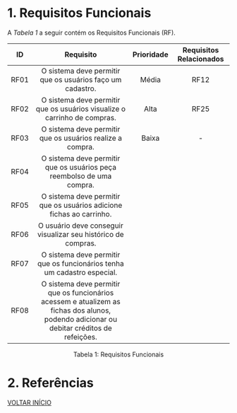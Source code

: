 # 1. Requisitos Funcionais

<p align="justify">A <i>Tabela 1</i> a seguir contém os Requisitos Funcionais (RF).</p>

| ID   |                                 Requisito                                   | Prioridade | Requisitos Relacionados |
| :--: | :-----------------------------------------------------------------------:   | :--------: | :---------: |
| RF01 |    O sistema deve permitir que os usuários faço um cadastro.                |  Média     |    RF12     |
| RF02 |    O sistema deve permitir que os usuários visualize o carrinho de compras. |  Alta      |      RF25   |
| RF03 |    O sistema deve permitir que os usuários realize a compra.                |  Baixa     |     -       |
| RF04 |    O sistema deve permitir que os usuários peça reembolso de uma compra.    |            |             |
| RF05 |    O sistema deve permitir que os usuários adicione fichas ao carrinho.                                                                      |            |             |
| RF06 |    O usuário deve conseguir visualizar seu histórico de compras.                                                                             |            |             |
| RF07 |    O sistema deve permitir que os funcionários tenha um cadastro especial.                                                                   |            |             |
| RF08 |    O sistema deve permitir que os funcionários acessem e atualizem as fichas dos alunos, podendo adicionar ou debitar créditos de refeições. |            |             |


<div style="text-align: center">
<p>Tabela 1: Requisitos Funcionais</p>
</div>

# 2. Referências


<a href="../README.md">VOLTAR INÍCIO</a>
